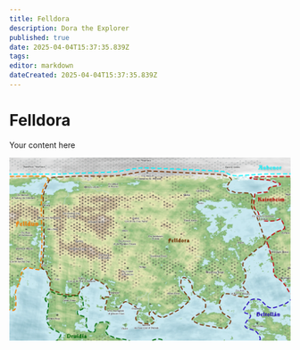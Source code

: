 ```yaml
---
title: Felldora
description: Dora the Explorer
published: true
date: 2025-04-04T15:37:35.839Z
tags: 
editor: markdown
dateCreated: 2025-04-04T15:37:35.839Z
---
```


# Felldora
Your content here

![felldora.webp](/maps/mardun/felldora.webp)